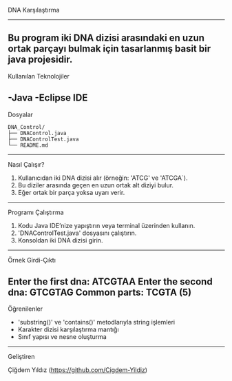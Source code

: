 DNA Karşılaştırma
*************

Bu program iki DNA dizisi arasındaki en uzun ortak parçayı bulmak için tasarlanmış basit bir java projesidir. 
-----------------

Kullanılan Teknolojiler

-Java
-Eclipse IDE
-----------------

Dosyalar

```
DNA_Control/
├── DNAControl.java
├── DNAControlTest.java
└── README.md
```
-----------------

Nasıl Çalışır?

1. Kullanıcıdan iki DNA dizisi alır (örneğin: 'ATCG' ve 'ATCGA`).
2. Bu diziler arasında geçen en uzun ortak alt diziyi bulur.
3. Eğer ortak bir parça yoksa uyarı verir.
-----------------

Programı Çalıştırma

1. Kodu Java IDE’nize yapıştırın veya terminal üzerinden kullanın.
2. 'DNAControlTest.java' dosyasını çalıştırın.
3. Konsoldan iki DNA dizisi girin.
-----------------

Örnek Girdi-Çıktı

Enter the first dna: ATCGTAA
Enter the second dna: GTCGTAG
Common parts: TCGTA (5)
-----------------

Öğrenilenler

- 'substring()' ve 'contains()' metodlarıyla string işlemleri
- Karakter dizisi karşılaştırma mantığı
- Sınıf yapısı ve nesne oluşturma
-----------------

Geliştiren

Çiğdem Yıldız (https://github.com/Cigdem-Yildiz)

